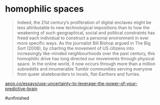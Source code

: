 # homophilic spaces 

> Indeed, the 21st century’s proliferation of digital enclaves might be less attributable to new technological impositions than to how the weakening of such geographical, social and political constraints has freed each individual to construct a personal environment in ever more specific ways. As the journalist Bill Bishop argued in The Big Sort (2008), by charting the movement of US citizens into increasingly like-minded neighbourhoods over the past century, this homophilic drive has long directed our movements through physical space. In the online world, it now occurs through more than a million subreddits and innumerable Tumblr communities serving everyone from queer skateboarders to incels, flat-Earthers and furries.

[aeon.co/essays/use-uncertainty-to-leverage-the-power-of-your-predictive-brain](https://aeon.co/essays/use-uncertainty-to-leverage-the-power-of-your-predictive-brain)

#unfinished
